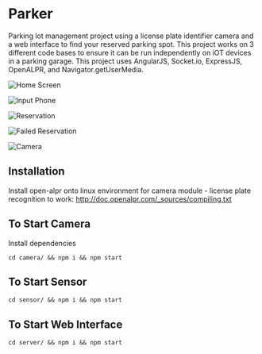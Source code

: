 # Parker
Parking lot management project using a license plate identifier camera and a web interface to find your reserved parking spot. This project works on 3 different code bases to ensure it can be run independently on iOT devices in a parking garage. This project uses AngularJS, Socket.io, ExpressJS, OpenALPR, and Navigator.getUserMedia.

![Home Screen](https://github.com/supercycle91/parkinglotproject/blob/master/images/home.png)

![Input Phone](https://github.com/supercycle91/parkinglotproject/blob/master/images/phone.png)

![Reservation](https://github.com/supercycle91/parkinglotproject/blob/master/images/success.png)

![Failed Reservation](https://github.com/supercycle91/parkinglotproject/blob/master/images/failed.png)

![Camera](https://github.com/supercycle91/parkinglotproject/blob/master/images/camera.png)

## Installation

Install open-alpr onto linux environment for camera module - license plate recognition to work:
http://doc.openalpr.com/_sources/compiling.txt

## To Start Camera
Install dependencies

`
cd camera/ && npm i && npm start
`

## To Start Sensor

`
cd sensor/ && npm i && npm start
`

## To Start Web Interface

`
cd server/ && npm i && npm start
`

